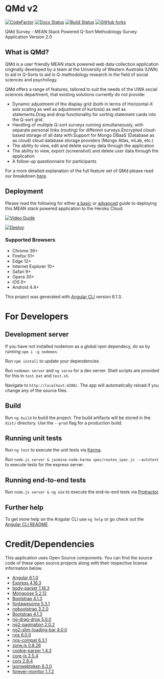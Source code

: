 # QMd v2

[![CodeFactor](https://www.codefactor.io/repository/github/CITS3200GroupD/QMethod/badge)](https://www.codefactor.io/repository/github/CITS3200GroupD/QMethod)
[![Docs Status](https://img.shields.io/badge/docs-ready-orange.svg)](https://qmethod.gitbook.io/project/)
[![Build Status](https://travis-ci.org/CITS3200GroupD/QMethod.svg?branch=master)](https://travis-ci.org/CITS3200GroupD/QMethod)
[![GitHub forks](https://img.shields.io/github/forks/CITS3200GroupD/QMethod.svg?style=social&label=Fork)](https://github.com/CITS3200GroupD/QMethod)

QMd Survey - MEAN Stack Powered Q-Sort Methodology Survey Application
Version 2.0

## What is QMd?

QMd is a user friendly MEAN stack powered web data collection application originally developed by a team at the University of Western Australia (UWA) to aid in Q-Sorts to aid in Q-methodology research in the field of social sciences and psychology.

QMd offers a range of features, tailored to suit the needs of the UWA social sciences department, that existing solutions currently do not provide:

* Dynamic adjustment of the display grid (both in terms of Horizontal-X axis scaling as well as adjustment of kurtosis) as well as statements.Drag and drop functionality for sorting statement cards into the Q-sort grid.
* Handling of multiple Q-sort surveys running simultaneously, with separate personal links (routing) for different surveys.Encrypted cloud-based storage of all data with:Support for Mongo DBaaS (Database as as cloud) cloud database storage providers (Mongo Atlas, mLab, etc.)
* The ability to view, edit and delete survey data through the application
* The ability to view, export (screenshot) and delete user data through the application
* A follow-up questionnaire for participants

For a more detailed explanation of the full feature set of QMd please read our breakdown [here](https://qmethod.gitbook.io/project/about/features).

## Deployment

Please read the following for either [a basic](https://qmethod.gitbook.io/project/installation/basic-deploy) or [advanced](https://qmethod.gitbook.io/project/installation/advanced-deploy) guide to deploying this MEAN stack powered application to the Heroku Cloud.

[![Video Guide](https://i.imgur.com/jG5lEUu.png)](https://streamable.com/k1ztc)

[![Deploy](https://www.herokucdn.com/deploy/button.svg)](https://heroku.com/deploy?template=https://github.com/CITS3200GroupD/QMethod/tree/master)

### Supported Browsers

* Chrome 36+
* Firefox 51+
* Edge 12+
* Internet Explorer 10+
* Safari 9+
* Opera 30+
* iOS 9+
* Android 4.4+

This project was generated with [Angular CLI](https://github.com/angular/angular-cli) version 6.1.3.

# For Developers

## Development server

If you have not installed nodemon as a global npm dependecy, do so by running `npm i -g nodemon`.

Run `npm install` to update your dependencies.

Run `nodemon server` and `ng serve` for a dev server. Shell scripts are provided for this in `test.bat` and `test.sh`.

Navigate to `http://localhost:4200/`. The app will automatically reload if you change any of the source files.

## Build

Run `ng build` to build the project. The build artifacts will be stored in the `dist/` directory. Use the `--prod` flag for a production build.

## Running unit tests

Run `ng test` to execute the unit tests via [Karma](https://karma-runner.github.io).

Run `node.js server & jasmine-node-karma spec/routes_spec.js --autotest` to execute tests for the express server.

## Running end-to-end tests

Run `node.js server & ng e2e` to execute the end-to-end tests via [Protractor](http://www.protractortest.org/).

## Further help

To get more help on the Angular CLI use `ng help` or go check out the [Angular CLI README](https://github.com/angular/angular-cli/blob/master/README.md).

# Credit/Dependencies

This application uses Open Source components. You can find the source code of these open source projects along with their respective license information below.

* [Angular 6.1.0](https://github.com/angular/angular)
* [Express 4.16.3](https://github.com/expressjs/express)
* [body-parser 1.18.3](https://github.com/expressjs/body-parser)
* [Mongoose 5.2.12](https://github.com/Automattic/mongoose)
* [Bootstrap 4.1.3](https://github.com/twbs/bootstrap/tree/master)
* [fontawesome 5.3.1](https://github.com/FortAwesome/Font-Awesome)
* [ngbootstrap 3.2.0](https://github.com/ng-bootstrap/ng-bootstrap)
* [Bootstrap 4.1.3](https://github.com/twbs/bootstrap/tree/master)
* [ng-drag-drop 5.0.0](https://github.com/ObaidUrRehman/ng-drag-drop)
* [ng2-pagination 2.0.2](https://github.com/michaelbromley/ngx-pagination)
* [ng2-slim-loading-bar 4.0.0](https://github.com/akserg/ng2-slim-loading-bar)
* [rxjs 6.0.0](https://github.com/Reactive-Extensions/RxJS)
* [rxjs-compat 6.3.1](https://github.com/ReactiveX/rxjs/tree/master/compat)
* [zone.js 0.8.26](https://github.com/angular/zone.js/)
* [cookie-parser 1.4.3](https://github.com/expressjs/cookie-parser)
* [core-js 2.5.4](https://github.com/zloirock/core-js)
* [cors 2.8.4](https://github.com/expressjs/cors)
* [jsonwebtoken 8.3.0](https://github.com/auth0/node-jsonwebtoken)
* [forever-monitor 1.7.2](https://github.com/foreverjs/forever-monitor)
